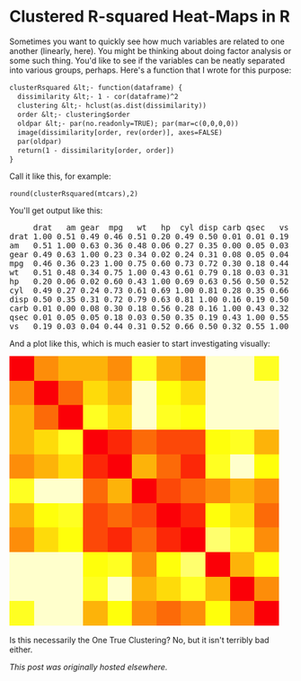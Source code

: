 # Clustered R-squared Heat-Maps in R



Sometimes you want to quickly see how much variables are related to one another (linearly, here). You might be thinking about doing factor analysis or some such thing. You'd like to see if the variables can be neatly separated into various groups, perhaps. Here's a function that I wrote for this purpose:

```
clusterRsquared &lt;- function(dataframe) {
  dissimilarity &lt;- 1 - cor(dataframe)^2
  clustering &lt;- hclust(as.dist(dissimilarity))
  order &lt;- clustering$order
  oldpar &lt;- par(no.readonly=TRUE); par(mar=c(0,0,0,0))
  image(dissimilarity[order, rev(order)], axes=FALSE)
  par(oldpar)
  return(1 - dissimilarity[order, order])
}
```

Call it like this, for example:

```
round(clusterRsquared(mtcars),2)
```

You'll get output like this:

<pre>     drat   am gear  mpg   wt   hp  cyl disp carb qsec   vs
drat 1.00 0.51 0.49 0.46 0.51 0.20 0.49 0.50 0.01 0.01 0.19
am   0.51 1.00 0.63 0.36 0.48 0.06 0.27 0.35 0.00 0.05 0.03
gear 0.49 0.63 1.00 0.23 0.34 0.02 0.24 0.31 0.08 0.05 0.04
mpg  0.46 0.36 0.23 1.00 0.75 0.60 0.73 0.72 0.30 0.18 0.44
wt   0.51 0.48 0.34 0.75 1.00 0.43 0.61 0.79 0.18 0.03 0.31
hp   0.20 0.06 0.02 0.60 0.43 1.00 0.69 0.63 0.56 0.50 0.52
cyl  0.49 0.27 0.24 0.73 0.61 0.69 1.00 0.81 0.28 0.35 0.66
disp 0.50 0.35 0.31 0.72 0.79 0.63 0.81 1.00 0.16 0.19 0.50
carb 0.01 0.00 0.08 0.30 0.18 0.56 0.28 0.16 1.00 0.43 0.32
qsec 0.01 0.05 0.05 0.18 0.03 0.50 0.35 0.19 0.43 1.00 0.55
vs   0.19 0.03 0.04 0.44 0.31 0.52 0.66 0.50 0.32 0.55 1.00</pre>
And a plot like this, which is much easier to start investigating visually:

<a href="good.png"><img class="aligncenter  wp-image-635" alt="clustered heat map" src="good.png"></a>

Is this necessarily the One True Clustering? No, but it isn't terribly bad either.



*This post was originally hosted elsewhere.*
